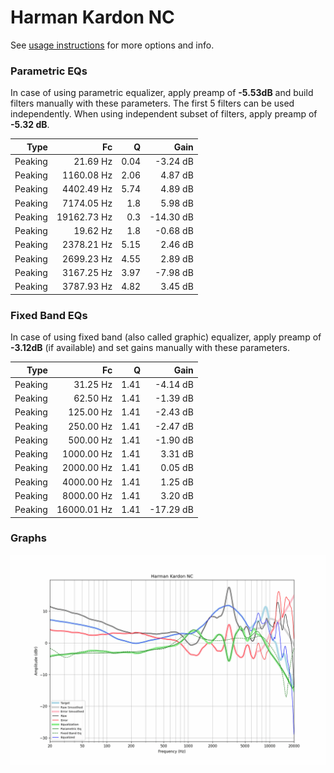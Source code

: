 # Harman Kardon NC
See [usage instructions](https://github.com/jaakkopasanen/AutoEq#usage) for more options and info.

### Parametric EQs
In case of using parametric equalizer, apply preamp of **-5.53dB** and build filters manually
with these parameters. The first 5 filters can be used independently.
When using independent subset of filters, apply preamp of **-5.32 dB**.

| Type    | Fc          |    Q | Gain      |
|--------:|------------:|-----:|----------:|
| Peaking | 21.69 Hz    | 0.04 | -3.24 dB  |
| Peaking | 1160.08 Hz  | 2.06 | 4.87 dB   |
| Peaking | 4402.49 Hz  | 5.74 | 4.89 dB   |
| Peaking | 7174.05 Hz  | 1.8  | 5.98 dB   |
| Peaking | 19162.73 Hz | 0.3  | -14.30 dB |
| Peaking | 19.62 Hz    | 1.8  | -0.68 dB  |
| Peaking | 2378.21 Hz  | 5.15 | 2.46 dB   |
| Peaking | 2699.23 Hz  | 4.55 | 2.89 dB   |
| Peaking | 3167.25 Hz  | 3.97 | -7.98 dB  |
| Peaking | 3787.93 Hz  | 4.82 | 3.45 dB   |

### Fixed Band EQs
In case of using fixed band (also called graphic) equalizer, apply preamp of **-3.12dB**
(if available) and set gains manually with these parameters.

| Type    | Fc          |    Q | Gain      |
|--------:|------------:|-----:|----------:|
| Peaking | 31.25 Hz    | 1.41 | -4.14 dB  |
| Peaking | 62.50 Hz    | 1.41 | -1.39 dB  |
| Peaking | 125.00 Hz   | 1.41 | -2.43 dB  |
| Peaking | 250.00 Hz   | 1.41 | -2.47 dB  |
| Peaking | 500.00 Hz   | 1.41 | -1.90 dB  |
| Peaking | 1000.00 Hz  | 1.41 | 3.31 dB   |
| Peaking | 2000.00 Hz  | 1.41 | 0.05 dB   |
| Peaking | 4000.00 Hz  | 1.41 | 1.25 dB   |
| Peaking | 8000.00 Hz  | 1.41 | 3.20 dB   |
| Peaking | 16000.01 Hz | 1.41 | -17.29 dB |

### Graphs
![](./Harman%20Kardon%20NC.png)